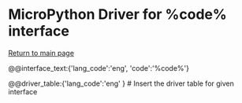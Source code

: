 # MicroPython Driver for %code% interface
[Return to main page](../../readme_ENG.md)

@@interface_text:{'lang_code':'eng', 'code':'%code%'}


@@driver_table:{'lang_code':'eng' } # Insert the driver table for given interface
